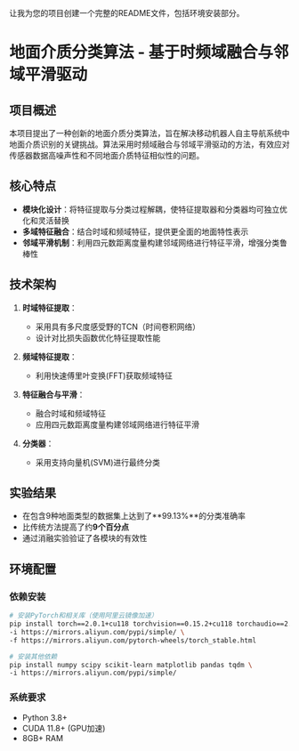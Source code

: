 让我为您的项目创建一个完整的README文件，包括环境安装部分。

# 地面介质分类算法 - 基于时频域融合与邻域平滑驱动

## 项目概述

本项目提出了一种创新的地面介质分类算法，旨在解决移动机器人自主导航系统中地面介质识别的关键挑战。算法采用时频域融合与邻域平滑驱动的方法，有效应对传感器数据高噪声性和不同地面介质特征相似性的问题。

## 核心特点

- **模块化设计**：将特征提取与分类过程解耦，使特征提取器和分类器均可独立优化和灵活替换
- **多域特征融合**：结合时域和频域特征，提供更全面的地面特性表示
- **邻域平滑机制**：利用四元数距离度量构建邻域网络进行特征平滑，增强分类鲁棒性

## 技术架构

1. **时域特征提取**：
   - 采用具有多尺度感受野的TCN（时间卷积网络）
   - 设计对比损失函数优化特征提取性能

2. **频域特征提取**：
   - 利用快速傅里叶变换(FFT)获取频域特征

3. **特征融合与平滑**：
   - 融合时域和频域特征
   - 应用四元数距离度量构建邻域网络进行特征平滑

4. **分类器**：
   - 采用支持向量机(SVM)进行最终分类

## 实验结果

- 在包含9种地面类型的数据集上达到了**99.13%**的分类准确率
- 比传统方法提高了约**9个百分点**
- 通过消融实验验证了各模块的有效性

## 环境配置

### 依赖安装

```bash
# 安装PyTorch和相关库（使用阿里云镜像加速）
pip install torch==2.0.1+cu118 torchvision==0.15.2+cu118 torchaudio==2.0.2 \
-i https://mirrors.aliyun.com/pypi/simple/ \
-f https://mirrors.aliyun.com/pytorch-wheels/torch_stable.html

# 安装其他依赖
pip install numpy scipy scikit-learn matplotlib pandas tqdm \
-i https://mirrors.aliyun.com/pypi/simple/
```

### 系统要求

- Python 3.8+
- CUDA 11.8+ (GPU加速)
- 8GB+ RAM

